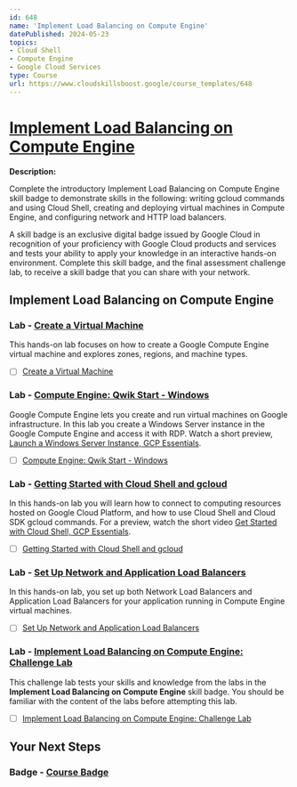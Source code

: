 ```yaml
---
id: 648
name: 'Implement Load Balancing on Compute Engine'
datePublished: 2024-05-23
topics:
- Cloud Shell
- Compute Engine
- Google Cloud Services
type: Course
url: https://www.cloudskillsboost.google/course_templates/648
---
```


# [Implement Load Balancing on Compute Engine](https://www.cloudskillsboost.google/course_templates/648)

**Description:**

Complete the introductory Implement Load Balancing on Compute Engine skill badge to demonstrate skills in the following: writing gcloud commands and using Cloud Shell, creating and deploying virtual machines in Compute Engine, and configuring network and HTTP load balancers.

A skill badge is an exclusive digital badge issued by Google Cloud in recognition of your proficiency with Google Cloud products and services and tests your ability to apply your knowledge in an interactive hands-on environment. Complete this skill badge, and the final assessment challenge lab, to receive a skill badge that you can share with your network.

## Implement Load Balancing on Compute Engine

### Lab - [Create a Virtual Machine](https://www.cloudskillsboost.google/course_templates/648/labs/484532)

This hands-on lab focuses on how to create a Google Compute Engine virtual machine and explores zones, regions, and machine types.

- [ ] [Create a Virtual Machine](../labs/Create-a-Virtual-Machine.md)

### Lab - [Compute Engine: Qwik Start - Windows](https://www.cloudskillsboost.google/course_templates/648/labs/484533)

Google Compute Engine lets you create and run virtual machines on Google infrastructure.  In this lab you create a Windows Server instance in the Google Compute Engine and access it with RDP. Watch a short preview, <A HREF="https://youtu.be/EFPaP20APuw">Launch a Windows Server Instance, GCP Essentials</A>.

- [ ] [Compute Engine: Qwik Start - Windows](../labs/Compute-Engine-Qwik-Start-Windows.md)

### Lab - [Getting Started with Cloud Shell and gcloud](https://www.cloudskillsboost.google/course_templates/648/labs/484534)

In this hands-on lab you will learn how to connect to computing resources hosted on Google Cloud Platform, and how to use Cloud Shell and Cloud SDK gcloud commands. For a preview, watch the short video <A HREF="https://youtu.be/ZD1zvEyfpLI">Get Started with Cloud Shell, GCP Essentials</A>.

- [ ] [Getting Started with Cloud Shell and gcloud](../labs/Getting-Started-with-Cloud-Shell-and-gcloud.md)

### Lab - [Set Up Network and Application Load Balancers](https://www.cloudskillsboost.google/course_templates/648/labs/484535)

In this hands-on lab, you set up both Network Load Balancers and Application Load Balancers for your application running in Compute Engine virtual machines.

- [ ] [Set Up Network and Application Load Balancers](../labs/Set-Up-Network-and-Application-Load-Balancers.md)

### Lab - [Implement Load Balancing on Compute Engine: Challenge Lab](https://www.cloudskillsboost.google/course_templates/648/labs/484536)

This challenge lab tests your skills and knowledge from the labs in the <b>Implement Load Balancing on Compute Engine</b> skill badge. You should be familiar with the content of the labs before attempting this lab.

- [ ] [Implement Load Balancing on Compute Engine: Challenge Lab](../labs/Implement-Load-Balancing-on-Compute-Engine-Challenge-Lab.md)

## Your Next Steps

### Badge - [Course Badge](https://www.cloudskillsboost.googleNone)
